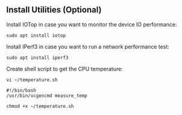 ## Install Utilities (Optional)

Install IOTop in case you want to monitor the device IO performance:
```console
sudo apt install iotop
```

Install IPerf3 in case you want to run a network performance test:
```console
sudo apt install iperf3
```

Create shell script to get the CPU temperature:
```console
vi ~/temperature.sh
```

```
#!/bin/bash
/usr/bin/vcgencmd measure_temp
```

```console
chmod +x ~/temperature.sh
```
